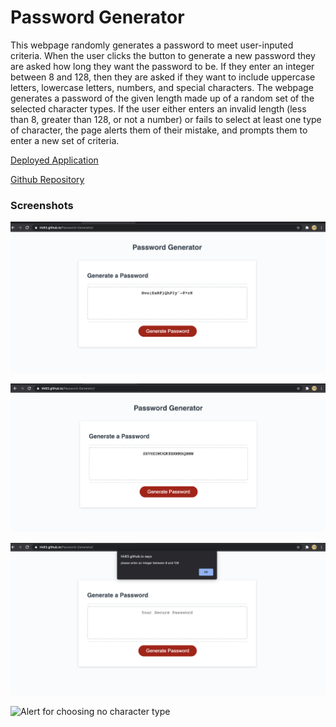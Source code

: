# Password Generator

This webpage randomly generates a password to meet user-inputed criteria. When the user clicks the button to generate a new password they are asked how long they want the password to be. If they enter an integer between 8 and 128, then they are asked if they want to include uppercase letters, lowercase letters, numbers, and special characters. The webpage generates a password of the given length made up of a random set of the selected character types. If the user either enters an invalid length (less than 8, greater than 128, or not a number) or fails to select at least one type of character, the page alerts them of their mistake, and prompts them to enter a new set of criteria. 

[Deployed Application](https://lrk83.github.io/Password-Generator/)


[Github Repository](https://github.com/lrk83/Password-Generator)

### Screenshots

![Random password with all character types](https://github.com/lrk83/Password-Generator/blob/main/assets/pictures/Screen%20Shot%202021-05-29%20at%207.16.55%20PM.png)

![Random password with only capital letters](https://github.com/lrk83/Password-Generator/blob/main/assets/pictures/Screen%20Shot%202021-05-29%20at%207.17.08%20PM.png)

![Alert for invalid length](https://github.com/lrk83/Password-Generator/blob/main/assets/pictures/Screen%20Shot%202021-05-29%20at%207.16.27%20PM.png)

![Alert for choosing no character type]()
